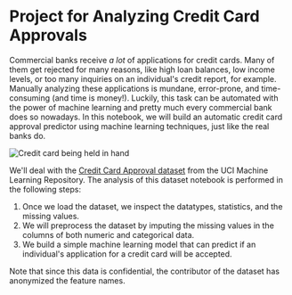 # Project for Analyzing Credit Card Approvals
<p>Commercial banks receive <em>a lot</em> of applications for credit cards. Many of them get rejected for many reasons, like high loan balances, low income levels, or too many inquiries on an individual's credit report, for example. Manually analyzing these applications is mundane, error-prone, and time-consuming (and time is money!). Luckily, this task can be automated with the power of machine learning and pretty much every commercial bank does so nowadays. In this notebook, we will build an automatic credit card approval predictor using machine learning techniques, just like the real banks do.</p>
<p><img src="https://assets.datacamp.com/production/project_558/img/credit_card.jpg" alt="Credit card being held in hand"></p>

We'll deal with the <a href="http://archive.ics.uci.edu/ml/datasets/credit+approval">Credit Card Approval dataset</a> from the UCI Machine Learning Repository. The analysis of this dataset notebook is performed in the following steps:
1. Once we load the dataset, we inspect the datatypes, statistics, and the missing values.
2. We will preprocess the dataset by imputing the missing values in the columns of both numeric and categorical data.
3. We build a simple machine learning model that can predict if an individual's application for a credit card will be accepted.

Note that since this data is confidential, the contributor of the dataset has anonymized the feature names.